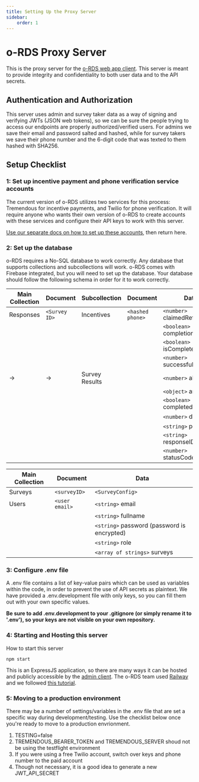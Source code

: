 ```yaml
---
title: Setting Up the Proxy Server
sidebar: 
    order: 1
---
```


# o-RDS Proxy Server

This is the proxy server for the [o-RDS web app client](https://github.com/o-RDS/o-rds-web-app). This server is meant to provide integrity and confidentiality to both user data and to the API secrets. 


## Authentication and Authorization
This server uses admin and survey taker data as a way of signing and verifying JWTs (JSON web tokens), so we can be sure the people trying to access our endpoints are properly authorized/verified users. For admins we save their email and password salted and hashed, while for survey takers we save their phone number and the 6-digit code that was texted to them hashed with SHA256.


## Setup Checklist

### 1: Set up incentive payment and phone verification service accounts
The current version of o-RDS utilizes two services for this process: Tremendous for incentive payments, and Twilio for phone verification. It will require anyone who wants their own version of o-RDS to create accounts with these services and configure their API keys to work with this server. 

[Use our separate docs on how to set up these accounts](/backend-server/api-keys), then return here. 

### 2: Set up the database 

o-RDS requires a No-SQL database to work correctly. Any database that supports collections and subcollections will work. o-RDS comes with Firebase integrated, but you will need to set up the database. Your database should follow the following schema in order for it to work correctly.

| Main Collection | Document     | Subcollection                             | Document       | Data                         |
|---------------|--------------|-------------------------------------------|----------------|------------------------------|
| Responses     | `<Survey ID>`  | Incentives                                | `<hashed phone>` | `<number>` claimedReferrals    |
|               |              |                                           |                | `<boolean>` completionClaimed  |
|               |              |                                           |                | `<boolean>` isComplete         |
|               |              |                                           |                | `<number>` successfulReferrals |
| ->            | ->           | Survey Results                            | <responseID>   | `<number>` alias               |
|               |              |                                           |                | `<object>` answers             |
|               |              |                                           |                | `<boolean>` completed          |
|               |              |                                           |                | `<number>` depth               |
|               |              |                                           |                | `<string>` parentID            |
|               |              |                                           |                | `<string>` responseID          |
|               |              |                                           |                | `<number>` statusCode          |

| Main Collection | Document     | Data                                      |               
|---------------|--------------|---------------------------------------------|
| Surveys       | `<surveyID>`   | `<SurveyConfig>`                            |                
| Users         | `<user email>` | `<string>` email                            |                
|               |              | `<string>` fullname                         |                
|               |              | `<string>` password (password is encrypted) |                
|               |              | `<string>` role                             |                
|               |              | `<array of strings>` surveys                |                




### 3: Configure .env file
A .env file contains a list of key-value pairs which can be used as variables within the code, in order to prevent the use of API secrets as plaintext. We have provided a .env.development file with only keys, so you can fill them out with your own specific values.

**Be sure to add .env.development to your .gitignore (or simply rename it to '.env'), so your keys are not visible on your own repository.**

### 4: Starting and Hosting this server
How to start this server

    npm start


This is an ExpressJS application, so there are many ways it can be hosted and publicly accessible by the [admin client](https://github.com/o-RDS/o-rds-web-app). The o-RDS team used [Railway](https://railway.app/) and we followed [this tutorial](https://developer.mozilla.org/en-US/docs/Learn/Server-side/Express_Nodejs/deployment). 

### 5: Moving to a production environment
There may be a number of settings/variables in the .env file that are set a specific way during development/testing. Use the checklist below once you're ready to move to a production envrionment. 

1. TESTING=false
2. TREMENDOUS_BEARER_TOKEN and TREMENDOUS_SERVER shoud not be using the testflight environment
3. If you were using a free Twilio account, switch over keys and phone number to the paid account
4. Though not necessary, it is a good idea to generate a new JWT_API_SECRET

[comment]: <> (This will be where we can link to the OpenAPI spec document)
